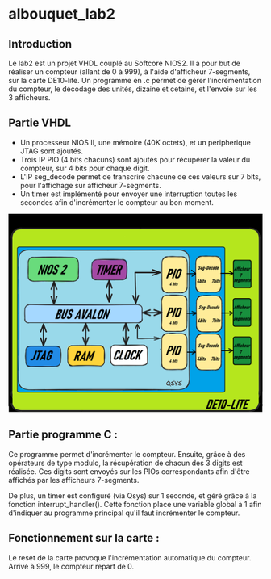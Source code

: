 # albouquet_lab2


## Introduction

Le lab2 est un projet VHDL couplé au Softcore NIOS2.
Il a pour but de réaliser un compteur (allant de 0 à 999), à l'aide d'afficheur 7-segments, sur la carte DE10-lite.
Un programme en .c permet de gérer l'incrémentation du compteur, le décodage des unités, dizaine et cetaine, et l'envoie sur les 3 afficheurs.


## Partie VHDL

* Un processeur NIOS II, une mémoire (40K octets), et un peripherique JTAG sont ajoutés.
* Trois IP PIO (4 bits chacuns) sont ajoutés pour récupérer la valeur du compteur, sur 4 bits pour chaque digit.
* L'IP seg_decode permet de transcrire chacune de ces valeurs sur 7 bits, pour l'affichage sur afficheur 7-segments.
* Un timer est implémenté pour envoyer une interruption toutes les secondes afin d'incrémenter le compteur au bon moment.


![schéma_lab2](schema_lab2.png)

## Partie programme C : 

Ce programme permet d'incrémenter le compteur.
Ensuite, grâce à des opérateurs de type modulo, la récupération de chacun des 3 digits est réalisée.
Ces digits sont envoyés sur les PIOs correspondants afin d'être affichés par les afficheurs 7-segments.

De plus, un timer est configuré (via Qsys) sur 1 seconde, et géré grâce à la fonction interrupt_handler().
Cette fonction place une variable global à 1 afin d'indiquer au programme principal qu'il faut incrémenter le compteur.


## Fonctionnement sur la carte :

Le reset de la carte provoque l'incrémentation automatique du compteur.
Arrivé à 999, le compteur repart de 0.